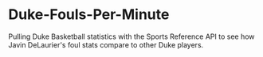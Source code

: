 # Duke-Fouls-Per-Minute
Pulling Duke Basketball statistics with the Sports Reference API to see how Javin DeLaurier's foul stats compare to other Duke players.
